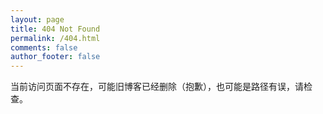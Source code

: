 ```yaml
---
layout: page
title: 404 Not Found
permalink: /404.html
comments: false
author_footer: false
---
```


<p>当前访问页面不存在，可能旧博客已经删除（抱歉），也可能是路径有误，请检查。</p><br>

<script async src="https://pagead2.googlesyndication.com/pagead/js/adsbygoogle.js?client=ca-pub-6860945771889779"
     crossorigin="anonymous"></script>
<!-- 404page -->
<ins class="adsbygoogle"
     style="display:block"
     data-ad-client="ca-pub-6860945771889779"
     data-ad-slot="1593625029"
     data-ad-format="auto"
     data-full-width-responsive="true"></ins>
<script>
     (adsbygoogle = window.adsbygoogle || []).push({});
</script>